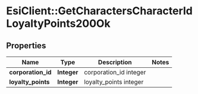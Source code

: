 # EsiClient::GetCharactersCharacterIdLoyaltyPoints200Ok

## Properties
Name | Type | Description | Notes
------------ | ------------- | ------------- | -------------
**corporation_id** | **Integer** | corporation_id integer | 
**loyalty_points** | **Integer** | loyalty_points integer | 


